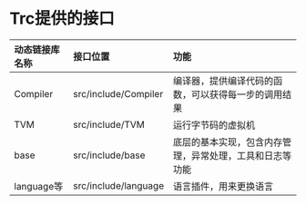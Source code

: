 # Trc提供的接口

| 动态链接库名称   | 接口位置                 | 功能                           |
|:----------|:---------------------|:-----------------------------|
| Compiler  | src/include/Compiler | 编译器，提供编译代码的函数，可以获得每一步的调用结果   |
| TVM       | src/include/TVM      | 运行字节码的虚拟机                    |
| base      | src/include/base     | 底层的基本实现，包含内存管理，异常处理，工具和日志等功能 |e
| language等 | src/include/language | 语言插件，用来更换语言                  |
